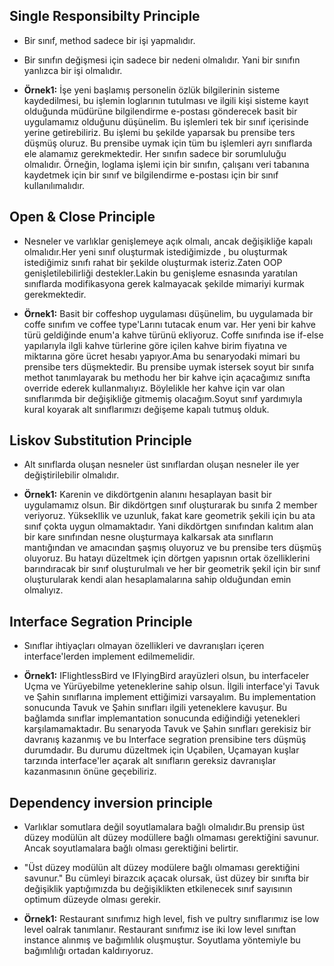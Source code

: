 ﻿## Single Responsibilty Principle

- Bir sınıf, method sadece bir işi yapmalıdır.

- Bir sınıfın değişmesi için sadece bir nedeni olmalıdır. Yani bir sınıfın yanlızca bir işi olmalıdır.

- **Örnek1:**  İşe yeni başlamış personelin özlük bilgilerinin sisteme kaydedilmesi, bu işlemin loglarının tutulması ve ilgili kişi sisteme kayıt olduğunda müdürüne bilgilendirme e-postası gönderecek basit bir uygulamamız olduğunu düşünelim. Bu işlemleri tek bir sınıf içerisinde yerine getirebiliriz. Bu işlemi bu şekilde yaparsak bu prensibe ters düşmüş oluruz. Bu prensibe uymak için tüm bu işlemleri ayrı sınıflarda ele alamamız gerekmektedir. Her sınıfın sadece bir sorumluluğu olmalıdır. Örneğin, loglama işlemi için bir sınıfın, çalışanı veri tabanına kaydetmek için bir sınıf ve bilgilendirme e-postası için bir sınıf kullanılımalıdır.


## Open & Close Principle


- Nesneler ve varlıklar genişlemeye açık olmalı, ancak değişikliğe kapalı olmalıdır.Her yeni sınıf oluşturmak istediğimizde , bu oluşturmak istediğimiz sınıfı rahat bir şekilde oluşturmak isteriz.Zaten OOP genişletilebilirliği destekler.Lakin bu genişleme esnasında yaratılan sınıflarda modifikasyona gerek kalmayacak şekilde mimariyi kurmak gerekmektedir. 

- **Örnek1:**  Basit bir coffeshop uygulaması düşünelim, bu uygulamada bir coffe sınıfım ve coffee type'Larını tutacak enum var. Her yeni bir kahve türü geldiğinde enum'a kahve türünü ekliyoruz. Coffe sınıfında ise if-else yapılarıyla ilgli kahve türlerine göre içilen kahve birim fiyatına ve miktarına göre ücret hesabı yapıyor.Ama bu senaryodaki mimari bu prensibe ters düşmektedir. Bu prensibe uymak istersek soyut bir sınıfa methot tanımlayarak bu methodu her bir kahve için açacağımız sınıfta override ederek kullanmalıyız. Böylelikle her kahve için var olan sınıflarımda bir değişikliğe gitmemiş olacağım.Soyut sınıf yardımıyla kural koyarak alt sınıflarımızı değişeme kapalı tutmuş olduk. 

## Liskov Substitution Principle

- Alt sınıflarda oluşan nesneler üst sınıflardan oluşan nesneler ile yer değiştirilebilir olmalıdır. 

- **Örnek1:**  Karenin ve dikdörtgenin alanını hesaplayan basit bir uygulamamız olsun. Bir dikdörtgen sınıf oluşturarak bu sınıfa 2 member veriyoruz. Yüksekllik ve uzunluk, fakat kare geometrik şekili için bu ata sınıf çokta uygun olmamaktadır. Yani dikdörtgen sınıfından kalıtım alan bir kare sınıfından nesne oluşturmaya kalkarsak ata sınıfların mantığından ve amacından şaşmış oluyoruz ve bu prensibe ters düşmüş oluyoruz. Bu hatayı düzeltmek için dörtgen yapısnın ortak özelliklerini barındıracak bir sınıf oluşturulmalı ve her bir geometrik şekil için bir sınıf oluşturularak kendi alan hesaplamalarına sahip olduğundan emin olmalıyız.

## Interface Segration Principle

- Sınıflar ihtiyaçları olmayan özellikleri ve davranışları içeren interface'lerden implement edilmemelidir. 


- **Örnek1:**   IFlightlessBird ve IFlyingBird arayüzleri olsun, bu interfaceler Uçma ve Yürüyebilme yeteneklerine sahip olsun. İlgili interface'yi Tavuk ve Şahin sınıflarına implement ettiğimizi varsayalım. Bu implementation sonucunda Tavuk ve Şahin sınıfları ilgili yeteneklere kavuşur. Bu bağlamda sınıflar implemantation sonucunda ediğindiği yetenekleri karşılamamaktadır. Bu senaryoda Tavuk ve Şahin sınıfları gerekisiz bir davranış kazanmış ve bu Interface segration prensibine ters düşmüş durumdadır. Bu durumu düzeltmek için Uçabilen, Uçamayan kuşlar tarzında interface'ler açarak alt sınıfların gereksiz davranışlar kazanmasının önüne geçebiliriz.


## Dependency inversion principle
- Varlıklar somutlara değil soyutlamalara bağlı olmalıdır.Bu prensip üst düzey modülün alt düzey modüllere bağlı olmaması gerektiğini savunur. Ancak soyutlamalara bağlı olması gerektiğini belirtir.

- "Üst düzey modülün alt düzey modülere bağlı olmaması gerektiğini savunur." Bu cümleyi birazcık açacak olursak, üst düzey bir sınıfta bir değişiklik yaptığımızda bu değişiklikten etkilenecek sınıf sayısının optimum düzeyde olması gerekir. 

- **Örnek1:**   Restaurant sınıfımız high level, fish ve pultry sınıflarımız ise low level oalrak tanımlanır. Restaurant sınıfımız ise iki low level sınıftan instance alınmış ve bağımlılık oluşmuştur. Soyutlama yöntemiyle bu bağımlılığı ortadan kaldırıyoruz.